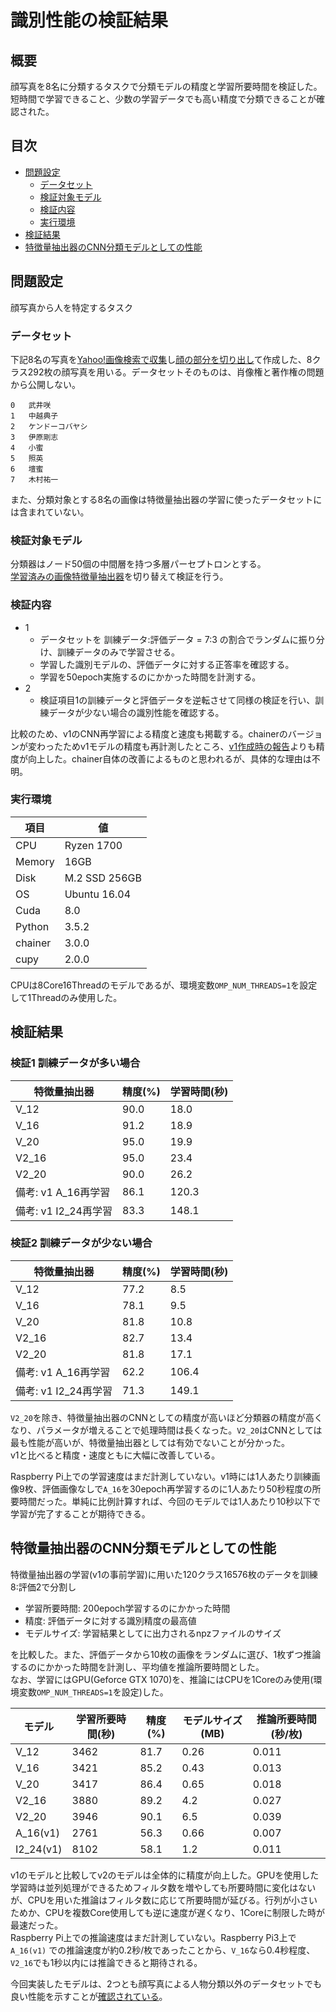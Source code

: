 # 識別性能の検証結果

## 概要

顔写真を8名に分類するタスクで分類モデルの精度と学習所要時間を検証した。  
短時間で学習できること、少数の学習データでも高い精度で分類できることが確認された。

## 目次

* [問題設定](#問題設定)
    - [データセット](#データセット)
    - [検証対象モデル](#検証対象モデル)
    - [検証内容](#検証内容)
    - [実行環境](#実行環境)
* [検証結果](#検証結果)
* [特徴量抽出器のCNN分類モデルとしての性能](#特徴量抽出器のCNN分類モデルとしての性能)

## 問題設定

顔写真から人を特定するタスク

### データセット

下記8名の写真を[Yahoo!画像検索で収集](./collect-imgs.md#yahoo画像検索を使う場合)し[顔の部分を切り出し](./create-dataset.md)て作成した、8クラス292枚の顔写真を用いる。データセットそのものは、肖像権と著作権の問題から公開しない。

```TSV
0	武井咲
1	中越典子
2	ケンドーコバヤシ
3	伊原剛志
4	小蜜
5	照英
6	壇蜜
7	木村祐一
```

また、分類対象とする8名の画像は特徴量抽出器の学習に使ったデータセットには含まれていない。

### 検証対象モデル

分類器はノード50個の中間層を持つ多層パーセプトロンとする。  
[学習済みの画像特徴量抽出器](docs/pre_trained_models.md)を切り替えて検証を行う。

### 検証内容

* 1
    - データセットを 訓練データ:評価データ = 7:3 の割合でランダムに振り分け、訓練データのみで学習させる。
    - 学習した識別モデルの、評価データに対する正答率を確認する。
    - 学習を50epoch実施するのにかかった時間を計測する。
* 2
    - 検証項目1の訓練データと評価データを逆転させて同様の検証を行い、訓練データが少ない場合の識別性能を確認する。

比較のため、v1のCNN再学習による精度と速度も掲載する。chainerのバージョンが変わったためv1モデルの精度も再計測したところ、[v1作成時の報告](docs/performance_v1.md#備考-転移学習に用いたデータに対する識別性能)よりも精度が向上した。chainer自体の改善によるものと思われるが、具体的な理由は不明。


### 実行環境

| 項目 | 値 |
| --- | --- |
| CPU | Ryzen 1700 |
| Memory | 16GB |
| Disk | M.2 SSD 256GB |
| OS | Ubuntu 16.04 |
| Cuda | 8.0 |
| Python | 3.5.2 |
| chainer | 3.0.0 |
| cupy | 2.0.0 |

CPUは8Core16Threadのモデルであるが、環境変数`OMP_NUM_THREADS=1`を設定して1Threadのみ使用した。

## 検証結果

### 検証1 訓練データが多い場合

| 特徴量抽出器 | 精度(%) | 学習時間(秒) |
| --- | --- | --- |
| V_12 | 90.0  | 18.0 |
| V_16 | 91.2 | 18.9 |
| V_20 | 95.0 | 19.9 |
| V2_16 | 95.0 | 23.4 |
| V2_20 | 90.0 | 26.2 |
| 備考: v1 A_16再学習 | 86.1 | 120.3 |
| 備考: v1 I2_24再学習 | 83.3 | 148.1 |

### 検証2 訓練データが少ない場合

| 特徴量抽出器 | 精度(%) | 学習時間(秒) |
| --- | --- | --- |
| V_12 | 77.2  | 8.5 |
| V_16 | 78.1 | 9.5 |
| V_20 | 81.8 | 10.8 |
| V2_16 | 82.7 | 13.4 |
| V2_20 | 81.8 | 17.1 |
| 備考: v1 A_16再学習 | 62.2 | 106.4 |
| 備考: v1 I2_24再学習 | 71.3 | 149.1 |

`V2_20`を除き、特徴量抽出器のCNNとしての精度が高いほど分類器の精度が高くなり、パラメータが増えることで処理時間は長くなった。`V2_20`はCNNとしては最も性能が高いが、特徴量抽出器としては有効でないことが分かった。  
v1と比べると精度・速度ともに大幅に改善している。

Raspberry Pi上での学習速度はまだ計測していない。v1時には1人あたり訓練画像9枚、評価画像なしで`A_16`を30epoch再学習するのに1人あたり50秒程度の所要時間だった。単純に比例計算すれば、今回のモデルでは1人あたり10秒以下で学習が完了することが期待できる。

## 特徴量抽出器のCNN分類モデルとしての性能

特徴量抽出器の学習(v1の事前学習)に用いた120クラス16576枚のデータを訓練8:評価2で分割し

* 学習所要時間: 200epoch学習するのにかかった時間
* 精度: 評価データに対する識別精度の最高値
* モデルサイズ: 学習結果としてに出力されるnpzファイルのサイズ

を比較した。また、評価データから10枚の画像をランダムに選び、1枚ずつ推論するのにかかった時間を計測し、平均値を推論所要時間とした。  
なお、学習にはGPU(Geforce GTX 1070)を、推論にはCPUを1Coreのみ使用(環境変数`OMP_NUM_THREADS=1`を設定)した。

| モデル | 学習所要時間(秒) | 精度(%) | モデルサイズ(MB) | 推論所要時間(秒/枚) |
| ------ | ---- | ---- | ---- | --- |
| V_12   | 3462 | 81.7 | 0.26 | 0.011 |
| V_16   | 3421 | 85.2 | 0.43 | 0.013 |
| V_20   | 3417 | 86.4 | 0.65 | 0.018 |
| V2_16  | 3880 | 89.2 | 4.2  | 0.027 |
| V2_20  | 3946 | 90.1 | 6.5  | 0.039 |
| A_16(v1) | 2761 | 56.3 | 0.66 | 0.007 |
| I2_24(v1) | 8102 | 58.1 | 1.2  | 0.011 |

v1のモデルと比較してv2のモデルは全体的に精度が向上した。GPUを使用した学習時は並列処理ができるためフィルタ数を増やしても所要時間に変化はないが、CPUを用いた推論はフィルタ数に応じて所要時間が延びる。行列が小さいためか、CPUを複数Core使用しても逆に速度が遅くなり、1Coreに制限した時が最速だった。  
Raspberry Pi上での推論速度はまだ計測していない。Raspberry Pi3上で `A_16(v1)` での推論速度が約0.2秒/枚であったことから、`V_16`なら0.4秒程度、`V2_16`でも1秒以内には推論できると期待される。

今回実装したモデルは、2つとも顔写真による人物分類以外のデータセットでも良い性能を示すことが[確認されている](https://github.com/nknytk/ml-study/blob/master/cnn/report.md)。
